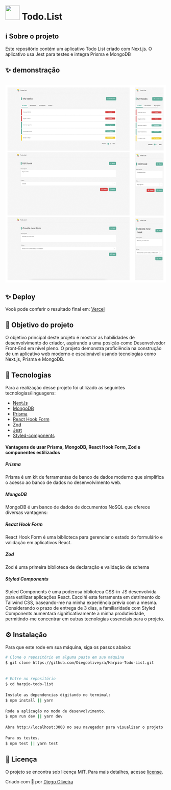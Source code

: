 # <img src="https://scontent.fgru8-1.fna.fbcdn.net/v/t39.30808-6/304170515_502884895175431_1661784736045384967_n.png?_nc_cat=106&ccb=1-7&_nc_sid=efb6e6&_nc_ohc=gY3iytuoawEAX_F-ZkV&_nc_ht=scontent.fgru8-1.fna&oh=00_AfCIrQipaxrvrTDmBdjuwKXWkqHKX3cRAyA8bIrCqU1MKQ&oe=657C6BB0" alt="" width="45" height="45"/> Todo.List

## ℹ️ Sobre o projeto

Este repositório contém um aplicativo Todo List criado com Next.js. O aplicativo usa Jest para testes e integra Prisma e MongoDB

## ✨ demonstração

</br>

<img src="./.github/view.png">

</br>

## ✨ Deploy

Você pode conferir o resultado final em: [Vercel](https://harpio-todo-list.vercel.app/form)

## 🎯 Objetivo do projeto

O objetivo principal deste projeto é mostrar as habilidades de desenvolvimento do criador, aspirando a uma posição como Desenvolvedor Front-End em nível pleno. O projeto demonstra proficiência na construção de um aplicativo web moderno e escalonável usando tecnologias como Next.js, Prisma e MongoDB.

## 📝 Tecnologias

Para a realização desse projeto foi utilizado as seguintes tecnologias/linguagens:

- [NextJs](https://nextjs.org)
- [MongoDB](https://www.mongodb.com/pt-br)
- [Prisma](https://www.prisma.io)
- [React Hook Form](https://react-hook-form.com)
- [Zod](https://zod.dev)
- [Jest](https://jestjs.io)
- [Styled-components](https://styled-components.com)

#### Vantagens de usar Prisma, MongoDB, React Hook Form, Zod e componentes estilizados

##### Prisma

Prisma é um kit de ferramentas de banco de dados moderno que simplifica o acesso ao banco de dados no desenvolvimento web.

##### MongoDB

MongoDB é um banco de dados de documentos NoSQL que oferece diversas vantagens:

##### React Hook Form

React Hook Form é uma biblioteca para gerenciar o estado do formulário e validação em aplicativos React.

##### Zod

Zod é uma primeira biblioteca de declaração e validação de schema

##### Styled Components

Styled Components é uma poderosa biblioteca CSS-in-JS desenvolvida para estilizar aplicações React. Escolhi esta ferramenta em detrimento do Tailwind CSS, baseando-me na minha experiência prévia com a mesma. Considerando o prazo de entrega de 3 dias, a familiaridade com Styled Components aumentará significativamente a minha produtividade, permitindo-me concentrar em outras tecnologias essenciais para o projeto.

## ⚙️ Instalação

Para que este rode em sua máquina, siga os passos abaixo:

```bash
# Clone o repositório em alguma pasta em sua máquina
$ git clone https://github.com/Diegooliveyra/Harpio-Todo-List.git


# Entre no repositório
$ cd harpio-todo-list

Instale as dependencias digitando no termimal:
$ npm install || yarn

Rode a aplicação no modo de desenvolvimento.
$ npm run dev || yarn dev

Abra http://localhost:3000 no seu navegador para visualizar o projeto

Para os testes.
$ npm test || yarn test
```

## 📝 Licença

<p>O projeto se encontra sob licença MIT. Para mais detalhes, acesse <a href='LICENSE'>license<a>.</p>
<p>Criado com 💙 por <a href='https://github.com/Diegooliveyra/' target='blank'>Diego Oliveira</a></p>
